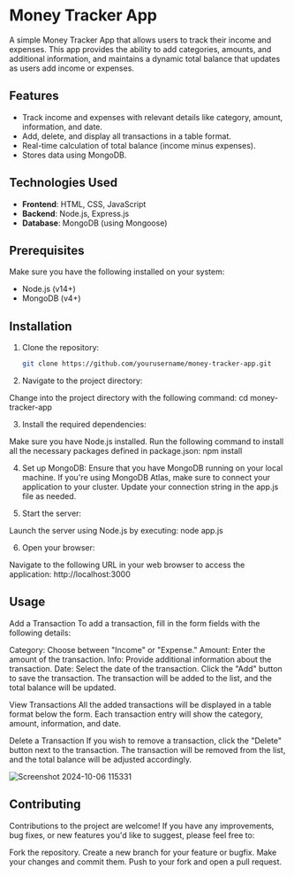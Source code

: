 # Money Tracker App

A simple Money Tracker App that allows users to track their income and expenses. This app provides the ability to add categories, amounts, and additional information, and maintains a dynamic total balance that updates as users add income or expenses.

## Features

- Track income and expenses with relevant details like category, amount, information, and date.
- Add, delete, and display all transactions in a table format.
- Real-time calculation of total balance (income minus expenses).
- Stores data using MongoDB.

## Technologies Used

- **Frontend**: HTML, CSS, JavaScript 
- **Backend**: Node.js, Express.js
- **Database**: MongoDB (using Mongoose)


## Prerequisites

Make sure you have the following installed on your system:

- Node.js (v14+)
- MongoDB (v4+)

## Installation

1. Clone the repository:

   ```bash
   git clone https://github.com/yourusername/money-tracker-app.git
2. Navigate to the project directory:

Change into the project directory with the following command:
cd money-tracker-app

3. Install the required dependencies:

Make sure you have Node.js installed. Run the following command to install all the necessary packages defined in package.json:
npm install

4. Set up MongoDB:
Ensure that you have MongoDB running on your local machine. If you're using MongoDB Atlas, make sure to connect your application to your cluster. Update your connection string in the app.js file as needed.

5. Start the server:
   
Launch the server using Node.js by executing:
node app.js

6. Open your browser:

Navigate to the following URL in your web browser to access the application:
http://localhost:3000

## Usage
Add a Transaction
To add a transaction, fill in the form fields with the following details:

Category: Choose between "Income" or "Expense."
Amount: Enter the amount of the transaction.
Info: Provide additional information about the transaction.
Date: Select the date of the transaction.
Click the "Add" button to save the transaction. The transaction will be added to the list, and the total balance will be updated.

View Transactions
All the added transactions will be displayed in a table format below the form. Each transaction entry will show the category, amount, information, and date.

Delete a Transaction
If you wish to remove a transaction, click the "Delete" button next to the transaction. The transaction will be removed from the list, and the total balance will be adjusted accordingly.

![Screenshot 2024-10-06 115331](https://github.com/user-attachments/assets/c59db5a4-16c0-4829-a285-d15e8cac93cd)

## Contributing
Contributions to the project are welcome! If you have any improvements, bug fixes, or new features you'd like to suggest, please feel free to:

Fork the repository.
Create a new branch for your feature or bugfix.
Make your changes and commit them.
Push to your fork and open a pull request.

